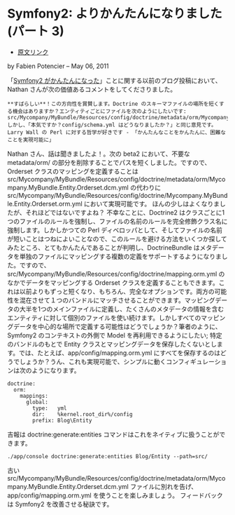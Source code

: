 Symfony2: よりかんたんになりました (パート 3)
==============================================

  - [原文リンク](http://symfony.com/blog/symfony2-getting-easier-part-3)

by Fabien Potencier – May 06, 2011

「[Symfony2 がかんたんになった](http://symfony.com/blog/symfony2-getting-easier)」ことに関する以前のブログ投稿において、Nathan さんが次の価値あるコメントをしてくださりました。

    **すばらしい**！この方向性を賞賛します。Doctrine のスキーマファイルの場所を短くする機会はありますか？エンティティごとにファイルを次のようにしたいです: src/Mycompany/MyBundle/Resources/config/doctrine/metadata/orm/Mycompany.MyBundle.Entity.Orderset.dcm.yml
    しかし、「本気ですか？config/schema.yml はどうなりましたか？」と同じ意見です。Larry Wall の Perl に対する哲学が好きです - 「かんたんなことをかんたんに、困難なことを実現可能に」

Nathan さん、話は聞きましたよ！。次の beta2 において、不要な metadata/orm/ の部分を削除することでパスを短くしました。ですので、Orderset クラスのマッピングを定義することは src/Mycompany/MyBundle/Resources/config/doctrine/metadata/orm/Mycompany.MyBundle.Entity.Orderset.dcm.yml の代わりに src/Mycompany/MyBundle/Resources/config/doctrine/Mycompany.MyBundle.Entity.Orderset.orm.yml において実現可能です。
ほんの少しはよくなりましたが、それほどではないですよね？ 不幸なことに、Doctrine2 はクラスごとに1つのファイルのルールを強制し、ファイルの名前のルールを完全修飾クラス名に強制します。しかしかつての Perl ディベロッパとして、そしてファイルの名前が短いことはつねによいことなので、このルールを避ける方法をいくつか探してみたところ、とてもかんたんであることが判明し、DoctrineBundle はメタデータを単独のファイルにマッピングする複数の定義をサポートするようになりました。ですので、src/Mycompany/MyBundle/Resources/config/doctrine/mapping.orm.yml のなかでデータをマッピングする Orderset クラスを定義することもできます。これは以前よりもずっと短くなり、もちろん、完全なオプションです。両方の可能性を混在させて１つのバンドルにマッチさせることができます。マッピングデータの大半を1つのメインファイルに定義し、たくさんのメタデータの情報を含むエンティティに対して個別のファイルを使い続けます。しかしすべてのマッピングデータを中心的な場所で定義する可能性はどうでしょうか？筆者のように、Symfony2 のコンテキストの外側で Model を再利用できるようにしたい; 特定のバンドルのもとで Entity クラスとマッピングデータを保存したくないとします。では、たとえば、app/config/mapping.orm.yml にすべてを保存するのはどうでしょうか？うん、これも実現可能で、シンプルに動くコンフィギュレーションは次のようになります。


    doctrine:
      orm:
        mappings:
          global:
            type:   yml
            dir:    %kernel.root_dir%/config
            prefix: Blog\Entity
                
吉報は doctrine:generate:entities コマンドはこれをネイティブに扱うことができます。

    ./app/console doctrine:generate:entities Blog/Entity --path=src/

古い src/Mycompany/MyBundle/Resources/config/doctrine/metadata/orm/Mycompany.MyBundle.Entity.Orderset.dcm.yml ファイルに別れを告げ、app/config/mapping.orm.yml を使うことを楽しみましょう。
フィードバックは Symfony2 を改善させる秘訣です。